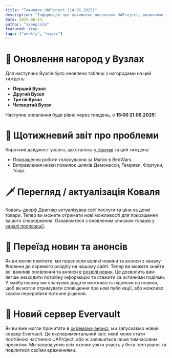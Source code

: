 ```yaml
---
title: "Тижневик UAProject (14.06.2025)"
description: "Інформація про щотижневе оновлення UAProject, включаючи зміни за цей період, нові події та анонси."
date: 2025-06-14
author: "ikeepcalm"
featured: true
tags: ["weekly", "magic"]
---
```


# 👑 Оновлення нагород у Вузлах
Для наступних Вузлів було оновлено таблиці з нагородами на цей тиждень:
- **Перший Вузол**
- **Другий Вузол**
- **Третій Вузол**
- **Четвертий Вузол**

Наступне оновлення буде рівно через тиждень, о **15:00 21.06.2025**!

# 🐞 Щотижневий звіт про проблеми
Короткий дайджест усього, що сталось [у форумі](https://discord.com/channels/1221552838807654450/1311698848095277127) за цей тиждень:
- Покращення роботи голосування за Магію в BedWars.
- Виправлення низки помилок шляхів Демонесси, Темряви, Фортуни, тощо.

# 🗡️ Перегляд / актуалізація Коваля
Коваль-дворф Драгнар актуалізував свої послуги та ціни на деякі товари. Тепер ви можете отримати нові можливості для покращення вашого спорядження. Ознайомтеся з оновленим списком товарів у [каналі пропозиції](https://discord.com/channels/1221552838807654450/1381673486287638589).

# 📰 Переїзд новин та анонсів
Як ви могли помітити, ми перенесли великі новини та анонси з каналу #новини до окремого розділу на нашому сайті. Тепер ви можете знайти всі важливі оновлення та анонси в [розділі новин](https://news.uaproject.xyz/). Це дозволить вам легше знаходити потрібну інформацію та стежити за останніми подіями. У майбутньому ми плануємо додати можливість підписки на новини, щоб ви могли отримувати сповіщення про нові публікації, або можливо зовсім переробити поточне рішення.

# 🏰 Новий сервер Evervault
Як ви вже могли прочитати в [окремому анонсі](https://news.uaproject.xyz/welcoming-evervault), ми запускаємо новий сервер Evervault. Це експериментальний світ, який може стати постійною частиною UAProject, або ж залишиться лише тимчасовим проєктом. Ми запрошуємо всіх охочих узяти участь у бета-тестуванні та поділитися своїми враженнями.